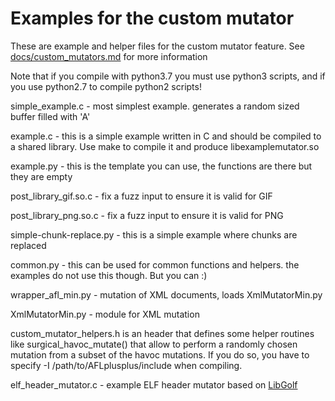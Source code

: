 # Examples for the custom mutator

These are example and helper files for the custom mutator feature.
See [docs/custom_mutators.md](../../docs/custom_mutators.md) for more information

Note that if you compile with python3.7 you must use python3 scripts, and if
you use python2.7 to compile python2 scripts!

simple_example.c - most simplest example. generates a random sized buffer
filled with 'A'

example.c - this is a simple example written in C and should be compiled to a
shared library. Use make to compile it and produce libexamplemutator.so

example.py - this is the template you can use, the functions are there but they
are empty

post_library_gif.so.c - fix a fuzz input to ensure it is valid for GIF

post_library_png.so.c - fix a fuzz input to ensure it is valid for PNG

simple-chunk-replace.py - this is a simple example where chunks are replaced

common.py - this can be used for common functions and helpers.
the examples do not use this though. But you can :)

wrapper_afl_min.py - mutation of XML documents, loads XmlMutatorMin.py

XmlMutatorMin.py - module for XML mutation

custom_mutator_helpers.h is an header that defines some helper routines
like surgical_havoc_mutate() that allow to perform a randomly chosen
mutation from a subset of the havoc mutations.
If you do so, you have to specify -I /path/to/AFLplusplus/include when
compiling.

elf_header_mutator.c - example ELF header mutator based on
[LibGolf](https://github.com/xcellerator/libgolf/)
